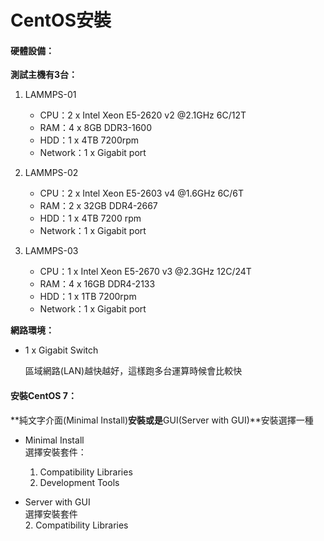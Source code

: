 # CentOS安裝

#### 硬體設備：

**測試主機有3台：**

1. LAMMPS-01

   * CPU：2 x Intel Xeon E5-2620 v2 @2.1GHz 6C/12T
   * RAM：4 x 8GB DDR3-1600
   * HDD：1 x 4TB 7200rpm
   * Network：1 x Gigabit port

2. LAMMPS-02

   * CPU：2 x Intel Xeon E5-2603 v4 @1.6GHz 6C/6T
   * RAM：2 x 32GB DDR4-2667
   * HDD：1 x 4TB 7200 rpm
   * Network：1 x Gigabit port

3. LAMMPS-03

   * CPU：1 x Intel Xeon E5-2670 v3 @2.3GHz 12C/24T
   * RAM：4 x 16GB DDR4-2133
   * HDD：1 x  1TB 7200rpm
   * Network：1 x Gigabit port

**網路環境：**

* 1 x Gigabit Switch

  區域網路\(LAN\)越快越好，這樣跑多台運算時候會比較快

#### 安裝CentOS 7：

**純文字介面\(Minimal Install\)**安裝或是**GUI\(Server with GUI\)**安裝選擇一種

* Minimal Install  
  選擇安裝套件：  
  1. Compatibility Libraries  
  2. Development Tools

* Server with GUI  
  選擇安裝套件  
  2. Compatibility Libraries



